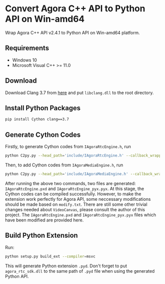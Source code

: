 # Convert Agora C++ API to Python API on Win-amd64
Wrap Agora C++ API v2.4.1 to Python API on Win-amd64 platform.

## Requirements
- Windows 10
- Microsoft Visual C++ >= 11.0

## Download
Download Clang 3.7 from [here](http://releases.llvm.org/download.html) and put `libclang.dll` to the root directory.

## Install Python Packages
```bash
pip install Cython clang==3.7
```

## Generate Cython Codes
Firstly, to generate Cython codes from `IAgoraRtcEngine.h`, run
```bash
python C2py.py --head_path='include/IAgoraRtcEngine.h' --callback_wrapper='EventHandlerWrapper.h' --target_file_name='IAgoraRtcEngine'  --mode='new'
```
Then, to add Cython codes from `IAgoraMediaEngine.h`, run
```bash
python C2py.py --head_path='include/IAgoraMediaEngine.h' --callback_wrapper='VideoFrameObserverWrapper.h' --target_file_name='IAgoraRtcEngine'  --mode='add'  --extern_pxd='extern_pxd.txt'  --extern_pyx='extern_pyx.txt'
```
After running the above two commands, two files are generated: `IAgoraRtcEngine.pxd` and `IAgoraRtcEngine_pyx.pyx`. At this stage, the Cython codes can be compiled successfully. However, to make the extension work perfectly for Agora API, some neccessary modifications should be made based on `modify.txt`. There are still some other trivial changes needed about `VideoCanvas`, please consult the author of this project. The `IAgoraRtcEngine.pxd` and `IAgoraRtcEngine_pyx.pyx` files which have been modified are provided here.

## Build Python Extension
Run:
```bash
python setup.py build_ext --compiler=msvc 
```
This will generate Python extension `.pyd`. Don't forget to put `agora_rtc_sdk.dll` to the same path of `.pyd` file when using the generated Python API.
